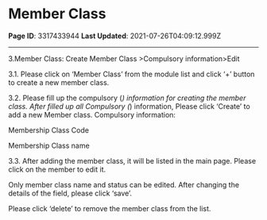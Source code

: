 # Member Class

**Page ID**: 3317433944
**Last Updated**: 2021-07-26T04:09:12.999Z

---

3.Member Class: Create Member Class >Compulsory information>Edit

3.1. Please click on &lsquo;Member Class&rsquo; from the module list and click &lsquo;+&rsquo; button to create a new member class.

3.2. Please fill up the compulsory (*) information for creating the member class. After filled up all Compulsory (*) information, Please click &lsquo;Create&rsquo; to add a new Member class. Compulsory information:

Membership Class Code

Membership Class name

3.3. After adding the member class, it will be listed in the main page. Please click on the member to edit it. 

Only member class name and status can be edited. After changing the details of the field, please click &lsquo;save&rsquo;.

Please click &lsquo;delete&rsquo; to remove the member class from the list.
